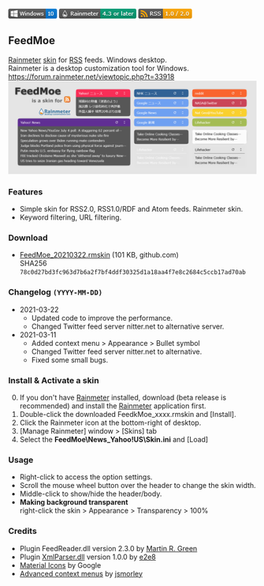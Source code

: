 <!-- https://guides.github.com/features/mastering-markdown/ -->
![](https://raw.githubusercontent.com/nek7u/FeedMoe/master/m/Badge-Windows.png) [![](https://raw.githubusercontent.com/nek7u/FeedMoe/master/m/Badge-Rainmeter.png)](https://www.rainmeter.net/) [![](https://raw.githubusercontent.com/nek7u/FeedMoe/master/m/Badge-RSS.png)](https://en.wikipedia.org/wiki/RSS)
<!--
![](https://raw.githubusercontent.com/nek7u/FeedMoe/master/m/badge-windows.svg) ![](https://raw.githubusercontent.com/nek7u/FeedMoe/master/m/badge-rainmeter.svg) ![](https://raw.githubusercontent.com/nek7u/FeedMoe/master/m/badge-rss.svg)
-->
<!--![](https://img.shields.io/github/v/release/nek7u/FeedMoe?style=flat&include_prereleases)  -->
<!-- ![](https://repository-images.githubusercontent.com/223094125/b5cc9980-be4f-11ea-9b89-9f58aa4e5eab) -->
## FeedMoe
[Rainmeter](http://www.rainmeter.net/) [skin](https://docs.rainmeter.net/manual/getting-started/#WhatIsASkin) for [RSS](https://en.wikipedia.org/wiki/RSS) feeds. Windows desktop.  
Rainmeter is a desktop customization tool for Windows.  
https://forum.rainmeter.net/viewtopic.php?t=33918
![](https://raw.githubusercontent.com/nek7u/FeedMoe/master/m/FeedMoe_preview.png)  
### Features
- Simple skin for RSS2.0, RSS1.0/RDF and Atom feeds. Rainmeter skin.
- Keyword filtering, URL filtering.
### Download
- [FeedMoe_20210322.rmskin](https://github.com/nek7u/FeedMoe/releases/download/2021-03-22/FeedMoe_20210322.rmskin) (101 KB, github.com)  
SHA256 `78c0d27bd3fc963d7b6a2f7bf4ddf30325d1a18aa4f7e8c2684c5ccb17ad70ab`
### Changelog `(YYYY-MM-DD)`
* 2021-03-22  
  * Updated code to improve the performance.  
  * Changed Twitter feed server nitter.net to alternative server. 
* 2021-03-11
  * Added context menu > Appearance > Bullet symbol
  * Changed Twitter feed server nitter.net to alternative.
  * Fixed some small bugs.
### Install & Activate a skin
0. If you don't have [Rainmeter](http://www.rainmeter.net/) installed, download (beta release is recommended) and install the [Rainmeter](http://www.rainmeter.net/) application first.
1. Double-click the downloaded FeedkMoe_xxxx.rmskin and [Install].
2. Click the Rainmeter icon at the bottom-right of desktop.
3. [Manage Rainmeter] window > [Skins] tab
4. Select the **FeedMoe\News_Yahoo!US\Skin.ini** and [Load]
### Usage
- Right-click to access the option settings.
- Scroll the mouse wheel button over the header to change the skin width.
- Middle-click to show/hide the header/body.
- **Making background transparent**  
  right-click the skin > Appearance > Transparency > 100%
### Credits
- Plugin FeedReader.dll version 2.3.0 by [Martin R. Green](https://www.deviantart.com/limeycanuck)
- Plugin [XmlParser.dll](https://github.com/e2e8/rainmeter-xmlparser) version 1.0.0 by [e2e8](https://github.com/e2e8)
- [Material Icons](https://material.io/resources/icons/) by Google
- [Advanced context menus](https://forum.rainmeter.net/viewtopic.php?t=20050) by [jsmorley](https://github.com/jsmorley)
